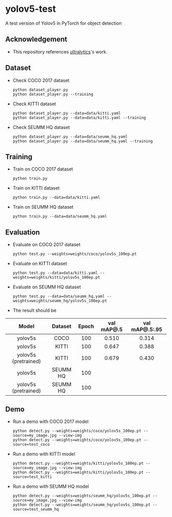 # yolov5-test

A test version of Yolov5 in PyTorch for object detection

## Acknowledgement
 - This repository references [ultralytics](https://github.com/ultralytics/yolov5)'s work.

## Dataset
 - Check COCO 2017 dataset
   ```
   python dataset_player.py
   python dataset_player.py --training
   ```
 - Check KITTI dataset
   ```
   python dataset_player.py --data=data/kitti.yaml
   python dataset_player.py --data=data/kitti.yaml --training
   ```
 - Check SEUMM HQ dataset
   ```
   python dataset_player.py --data=data/seumm_hq.yaml
   python dataset_player.py --data=data/seumm_hq.yaml --training
   ```

## Training
 - Train on COCO 2017 dataset
   ```
   python train.py
   ```
 - Train on KITTI dataset
   ```
   python train.py --data=data/kitti.yaml
   ```
 - Train on SEUMM HQ dataset
   ```
   python train.py --data=data/seumm_hq.yaml
   ```

## Evaluation
 - Evaluate on COCO 2017 dataset
   ```
   python test.py --weights=weights/coco/yolov5s_100ep.pt
   ```
 - Evaluate on KITTI dataset
   ```
   python test.py --data=data/kitti.yaml --weights=weights/kitti/yolov5s_100ep.pt
   ```
 - Evaluate on SEUMM HQ dataset
   ```
   python test.py --data=data/seumm_hq.yaml --weights=weights/seumm_hq/yolov5s_100ep.pt
   ```
 - The result should be

| Model                | Dataset  | Epoch | val mAP@.5     | val mAP@.5:.95 |
|:--------------------:|:--------:|:-----:|:--------------:|:--------------:|
| yolov5s              | COCO     | 100   | 0.510          | 0.314          |
| yolov5s              | KITTI    | 100   | 0.647          | 0.388          |
| yolov5s (pretrained) | KITTI    | 100   | 0.679          | 0.430          |
| yolov5s              | SEUMM HQ | 100   |                |                |
| yolov5s (pretrained) | SEUMM HQ | 100   |                |                |

## Demo
 - Run a demo with COCO 2017 model
   ```
   python detect.py --weights=weights/coco/yolov5s_100ep.pt --source=my_image.jpg --view-img
   python detect.py --weights=weights/coco/yolov5s_100ep.pt --source=test_coco
   ```
 - Run a demo with KITTI model
   ```
   python detect.py --weights=weights/kitti/yolov5s_100ep.pt --source=my_image.jpg --view-img
   python detect.py --weights=weights/kitti/yolov5s_100ep.pt --source=test_kitti
   ```
 - Run a demo with SEUMM HQ model
   ```
   python detect.py --weights=weights/seumm_hq/yolov5s_100ep.pt --source=my_image.jpg --view-img
   python detect.py --weights=weights/seumm_hq/yolov5s_100ep.pt --source=test_seumm_hq
   ```
